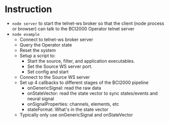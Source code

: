 # Instruction

+ `node server` to start the telnet-ws broker so that the client (node process or browser) can talk to the BCI2000 Operator telnet server
+ `node example`
    - Connect to telnet-ws broker server
    - Query the Operator state
    - Reset the system
    - Setup a script to:
        - Start the source, filter, and application executables.
        - Set the Source WS server port.
        - Set config and start
    - Connect to the Source WS server
    - Set up 4 callbacks to different stages of the BCI2000 pipeline
        - onGenericSignal: read the raw data
        - onStateVector: read the state vector to sync states/events and neural signal
        - onSignalProperties: channels, elements, etc
        - stateFormat: What's in the state vector
    * Typically only use onGenericSignal and onStateVector
